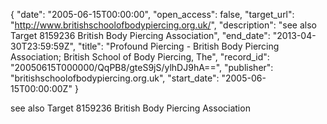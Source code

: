 {
  "date": "2005-06-15T00:00:00", 
  "open_access": false, 
  "target_url": "http://www.britishschoolofbodypiercing.org.uk/", 
  "description": "see also Target 8159236 British Body Piercing Association", 
  "end_date": "2013-04-30T23:59:59Z", 
  "title": "Profound Piercing - British Body Piercing Association; British School of Body Piercing, The", 
  "record_id": "20050615T000000/QqPB8/gteS9jS/ylhDJ9hA==", 
  "publisher": "britishschoolofbodypiercing.org.uk", 
  "start_date": "2005-06-15T00:00:00Z"
}

see also Target 8159236 British Body Piercing Association